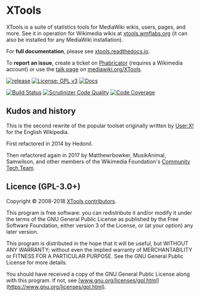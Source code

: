 XTools
======

XTools is a suite of statistics tools for MediaWiki wikis, users, pages, and more.
See it in operation for Wikimedia wikis at [xtools.wmflabs.org](https://xtools.wmflabs.org/)
(it can also be installed for any MediaWiki installation).

For **full documentation**, please see [xtools.readthedocs.io](https://xtools.readthedocs.io).

To **report an issue**, create a ticket on [Phabricator](https://phabricator.wikimedia.org/maniphest/task/edit/form/1/?title=PLEASE%20REPLACE%20WITH%20A%20DESCRIPTION%20OF%20THE%20ISSUE&projects=XTools&description=Please%20provide%20any%20further%20details%20here) (requires a Wikimedia account) or use the [talk page](https://www.mediawiki.org/wiki/Talk:XTools) on [mediawiki.org/XTools](https://www.mediawiki.org/wiki/XTools).

[![release](https://img.shields.io/github/release/x-tools/xtools.svg)](https://github.com/x-tools/xtools/releases/latest)
[![License: GPL v3](https://img.shields.io/badge/License-GPL%20v3-blue.svg)](https://www.gnu.org/licenses/gpl-3.0)
[![Docs](https://readthedocs.org/projects/xtools/badge/?version=stable)](https://xtools.readthedocs.io/en/stable/?badge=stable)

[![Build Status](https://travis-ci.org/x-tools/xtools.svg?branch=master)](https://travis-ci.org/x-tools/xtools)
[![Scrutinizer Code Quality](https://scrutinizer-ci.com/g/x-tools/xtools/badges/quality-score.png?b=master)](https://scrutinizer-ci.com/g/x-tools/xtools/?branch=master)
[![Code Coverage](https://scrutinizer-ci.com/g/x-tools/xtools/badges/coverage.png?b=master)](https://scrutinizer-ci.com/g/x-tools/xtools/?branch=master)

## Kudos and history

This is the second rewrite of the popular toolset
originally written by [User:X!](https://en.wikipedia.org/wiki/User:X!) for the English Wikipedia.

First refactored in 2014 by Hedonil.

Then refactored again in 2017 by Matthewrbowker, MusikAnimal, Samwilson,
and other members of the Wikimedia Foundation's [Community Tech Team](https://meta.wikimedia.org/wiki/Community_Tech).

## Licence (GPL-3.0+)

Copyright © 2008-2018 [XTools contributors](https://github.com/x-tools/xtools/graphs/contributors).

This program is free software:
you can redistribute it and/or modify it under the terms of the GNU General Public License
as published by the Free Software Foundation, either version 3 of the License,
or (at your option) any later version.

This program is distributed in the hope that it will be useful, but WITHOUT ANY WARRANTY;
without even the implied warranty of MERCHANTABILITY or FITNESS FOR A PARTICULAR PURPOSE.
See the GNU General Public License for more details.

You should have received a copy of the GNU General Public License along with this program.
If not, see [www.gnu.org/licenses/gpl.html](https://www.gnu.org/licenses/gpl.html).
